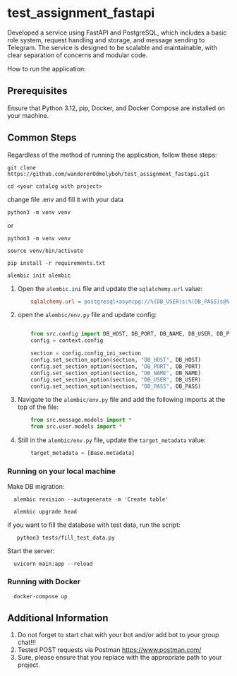 # test_assignment_fastapi
Developed a service using FastAPI and PostgreSQL, which includes a basic role system, request handling and storage, and message sending to Telegram.  The service is designed to be scalable and maintainable, with clear separation of concerns and modular code.

How to run the application:


## Prerequisites

Ensure that Python 3.12, pip, Docker, and Docker Compose are installed on your machine.


## Common Steps


Regardless of the method of running the application, follow these steps:


```shell
git clone https://github.com/wandererOdmolyboh/test_assignment_fastapi.git
```
```shell
cd <your catalog with project>
```

change file .env and fill it with your data


```shell
python3 -m venv venv 
````
or
```shell
python3 -m venv venv 
```

```shell
source venv/bin/activate
```
```shell
pip install -r requirements.txt
```

```shell
alembic init alembic
```

1. Open the `alembic.ini` file and update the `sqlalchemy.url` value:

    ```ini
        sqlalchemy.url = postgresql+asyncpg://%(DB_USER)s:%(DB_PASS)s@%(DB_HOST)s/%(DB_NAME)s?async_fallback=True
    ```
2. open the `alembic/env.py` file and update config:

    ```python

        from src.config import DB_HOST, DB_PORT, DB_NAME, DB_USER, DB_PASS
        config = context.config

        section = config.config_ini_section
        config.set_section_option(section, "DB_HOST", DB_HOST)
        config.set_section_option(section, "DB_PORT", DB_PORT)
        config.set_section_option(section, "DB_NAME", DB_NAME)
        config.set_section_option(section, "DB_USER", DB_USER)
        config.set_section_option(section, "DB_PASS", DB_PASS)
   ```
3. Navigate to the `alembic/env.py` file and add the following imports at the top of the file:

    ```python
        from src.message.models import *
        from src.user.models import *
    ```

4. Still in the `alembic/env.py` file, update the `target_metadata` value:

    ```python
        target_metadata = [Base.metadata]
    ```
### Running on your local machine

Make DB migration:
```shell
  alembic revision --autogenerate -m 'Create table' 
```
```shell
  alembic upgrade head     
```
if you want to fill the database with test data, run the script:
```shell
   python3 tests/fill_test_data.py  
```

Start the server:
```shell
  uvicorn main:app --reload  
```

### Running with Docker

```shell
  docker-compose up 
```

## Additional Information
1. Do not forget to start chat with your bot and/or add bot to your group chat!!!
2. Tested POST requests via Postman https://www.postman.com/
3. Sure, please ensure that you replace <your catalog with project> with the appropriate path to your project.